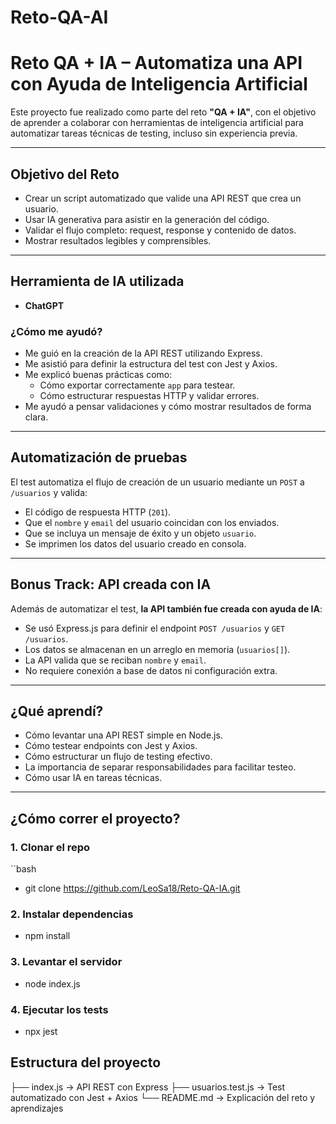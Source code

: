 # Reto-QA-AI

# Reto QA + IA – Automatiza una API con Ayuda de Inteligencia Artificial

Este proyecto fue realizado como parte del reto **"QA + IA"**, con el objetivo de aprender a colaborar con herramientas de inteligencia artificial para automatizar tareas técnicas de testing, incluso sin experiencia previa.

---

## Objetivo del Reto

- Crear un script automatizado que valide una API REST que crea un usuario.
- Usar IA generativa para asistir en la generación del código.
- Validar el flujo completo: request, response y contenido de datos.
- Mostrar resultados legibles y comprensibles.

---

## Herramienta de IA utilizada

- **ChatGPT**

### ¿Cómo me ayudó?

- Me guió en la creación de la API REST utilizando Express.
- Me asistió para definir la estructura del test con Jest y Axios.
- Me explicó buenas prácticas como:
  - Cómo exportar correctamente `app` para testear.
  - Cómo estructurar respuestas HTTP y validar errores.
- Me ayudó a pensar validaciones y cómo mostrar resultados de forma clara.

---

## Automatización de pruebas

El test automatiza el flujo de creación de un usuario mediante un `POST` a `/usuarios` y valida:

- El código de respuesta HTTP (`201`).
- Que el `nombre` y `email` del usuario coincidan con los enviados.
- Que se incluya un mensaje de éxito y un objeto `usuario`.
- Se imprimen los datos del usuario creado en consola.

---

## Bonus Track: API creada con IA

Además de automatizar el test, **la API también fue creada con ayuda de IA**:

- Se usó Express.js para definir el endpoint `POST /usuarios` y `GET /usuarios`.
- Los datos se almacenan en un arreglo en memoria (`usuarios[]`).
- La API valida que se reciban `nombre` y `email`.
- No requiere conexión a base de datos ni configuración extra.

---

## ¿Qué aprendí?

- Cómo levantar una API REST simple en Node.js.
- Cómo testear endpoints con Jest y Axios.
- Cómo estructurar un flujo de testing efectivo.
- La importancia de separar responsabilidades para facilitar testeo.
- Cómo usar IA en tareas técnicas.

---

## ¿Cómo correr el proyecto?

### 1. Clonar el repo

``bash
- git clone https://github.com/LeoSa18/Reto-QA-IA.git

### 2. Instalar dependencias

- npm install

### 3. Levantar el servidor

- node index.js

### 4. Ejecutar los tests

- npx jest

## Estructura del proyecto

├── index.js             → API REST con Express
├── usuarios.test.js     → Test automatizado con Jest + Axios
└── README.md            → Explicación del reto y aprendizajes

